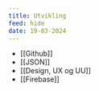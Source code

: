 ```yaml
---
title: Utvikling
feed: hide
date: 19-03-2024
---
```


- [[Github]]
- [[JSON]] 
- [[Design, UX og UU]]
- [[Firebase]]